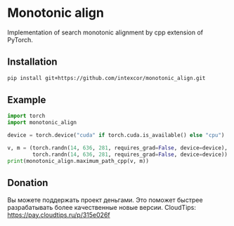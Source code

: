 # Monotonic align
Implementation of search monotonic alignment by cpp extension of PyTorch.

## Installation
```sh
pip install git+https://github.com/intexcor/monotonic_align.git
```
## Example
```python
import torch
import monotonic_align

device = torch.device("cuda" if torch.cuda.is_available() else "cpu")

v, m = (torch.randn(14, 636, 281, requires_grad=False, device=device), 
        torch.randn(14, 636, 281, requires_grad=False, device=device))
print(monotonic_align.maximum_path_cpp(v, m))
```
## Donation
Вы можете поддержать проект деньгами. Это поможет быстрее разрабатывать более качественные новые версии. 
CloudTips: https://pay.cloudtips.ru/p/315e026f
